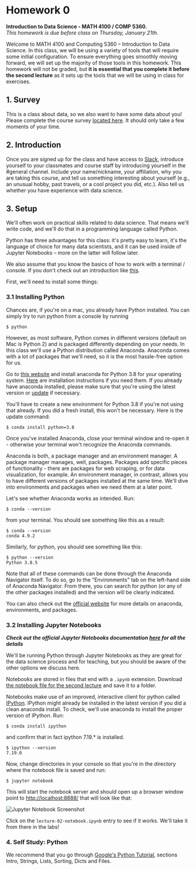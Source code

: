 # Homework 0
**Introduction to Data Science - MATH 4100 / COMP 5360.**  
*This homework is due before class on Thursday, January 21th.*  


Welcome to MATH 4100 and Computing 5360 – Introduction to Data Science. In this class, we will be using a variety of tools that will require some initial configuration. To ensure everything goes smoothly moving forward, we will set up the majority of those tools in this homework. This homework will not be graded, but **it is essential that you complete it before the second lecture** as it sets up the tools that we will be using in class for exercises.

## 1. Survey

This is a class about data, so we also want to have some data about you! Please complete the course survey [located here](https://forms.gle/bcYLG2k2m8ewix1B7). It should only take a few moments of your time.

## 2. Introduction

Once you are signed up for the class and have access to [Slack](https://datascience-2021.slack.com/), introduce yourself to your classmates and course staff by introducing yourself in the #general channel. Include your name/nickname, your affiliation, why you are taking this course, and tell us something interesting about yourself (e.g., an unusual hobby, past travels, or a cool project you did, etc.). Also tell us whether you have experience with data science.

## 3. Setup

We'll often work on practical skills related to data science. That means we'll write code, and we'll do that in a programming language called Python.

Python has three advantages for this class: it's pretty easy to learn, it's the language of choice for many data scientists, and it can be used inside of Jupyter Notebooks – more on the latter will follow later.

We also assume that you know the basics of how to work with a terminal / console. If you don't check out an introduction like [this](http://tutorial.djangogirls.org/en/intro_to_command_line/).  

First, we'll need to install some things:

### 3.1 Installing Python

Chances are, if you're on a mac, you already have Python installed. You can simply try to run python from a console by running

```
$ python
```

However, as most software, Python comes in different versions (default on Mac is Python 2) and is packaged differently depending on your needs. In this class we'll use a Python distribution called Anaconda. Anaconda comes with a lot of packages that we'll need, so it is the most hassle-free option for us.

Go to [this website](https://www.anaconda.com/download/) and install anaconda for Python 3.8 for your operating system. [Here](https://docs.continuum.io/anaconda/install) are installation instructions if you need them. If you already have anaconda installed, please make sure that you're using the latest version or [update](http://docs.continuum.io/anaconda/install/update-version/) if necessary.


You'll have to create a new environment for Python 3.8 if you're not using that already. If you did a fresh install, this won't be necessary. Here is the update command:

```
$ conda install python=3.8
```

Once you've installed Anaconda, close your terminal window and re-open it - otherwise your terminal won't recognize the Anaconda commands.

Anaconda is both, a package manager and an environment manager. A package manager manages, well, packages. Packages add specific pieces of functionality - there are packages for web scraping, or for data visualization, for example. An environment manager, in contrast, allows you to have different versions of packages installed at the same time. We'll dive into environments and packages when we need them at a later point.

Let's see whether Anaconda works as intended. Run:

```
$ conda --version
```

from your terminal. You should see something like this as a result:

```
$ conda --version
conda 4.9.2 
```

Similarly, for python, you should see something like this:

```
$ python --version
Python 3.8.5
```

Note that all of these commands can be done through the Anaconda Navigator itself. To do so, go to the "Environments" tab on the left-hand side of Anaconda Navigator. From there, you can search for python (or any of the other packages installed) and the version will be clearly indicated.

You can also check out the [official website](http://conda.pydata.org/docs/test-drive.html) for more details on anaconda, environments, and packages.

### 3.2 Installing Jupyter Notebooks

***Check out the official Jupyter Notebooks documentation [here](http://jupyter.readthedocs.io/en/latest/index.html) for all the details***

We'll be running Python through Jupyter Notebooks as they are great for the data science process and for teaching, but you should be aware of the other options we discuss here.

Notebooks are stored in files that end with a `.ipynb` extension. Download [the notebook file for the second lecture](https://github.com/datascience-course/2021-datascience-lectures/tree/master/02-basic-python/) and save it to a folder.

Notebooks make use of an improved, interactive client for python called [IPython](https://ipython.org/). IPython might already be installed in the latest version if you did a clean anaconda install. To check, we'll use anaconda to install the proper version of IPython. Run:

```
$ conda install ipython
```

and confirm that in fact ipython 7.19.* is installed.
```
$ ipython --version
7.19.0
```

Now, change directories in your console so that you're in the directory where the notebook file is saved and run:

```
$ jupyter notebook
```

This will start the notebook server and should open up a browser window point to [http://localhost:8888/](http://localhost:8888/) that will look like that:

![Jupyter Notebook Screenshot](jupyter.png)

Click on the `lecture-02-notebook.ipynb` entry to see if it works. We'll take it from there in the labs!

### 4. Self Study: Python

We recommend that you go through [Google's Python Tutorial](https://developers.google.com/edu/python), sections Intro, Strings, Lists, Sorting, Dicts and Files. 
